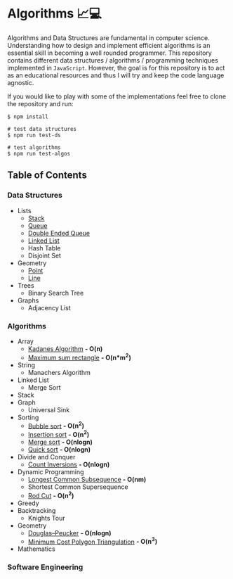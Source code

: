 # Algorithms 📈💻
Algorithms and Data Structures are fundamental in computer science. Understanding how to design and implement efficient algorithms is an essential skill in becoming a well rounded programmer. This repository contains different data structures / algorithms / programming techniques implemented in `JavaScript`. However, the goal is for this repository is to act as an educational resources and thus I will try and keep the code language agnostic.

If you would like to play with some of the implementations feel free to clone the repository and run: 
```
$ npm install
``` 
```
# test data structures
$ npm run test-ds 

# test algorithms
$ npm run test-algos
``` 

## Table of Contents

### Data Structures
  - Lists 
    - [Stack](/data-structures/stack.js)
    - [Queue](/data-structures/queue.js)
    - [Double Ended Queue](/data-structures/double-ended-queue.js)
    - [Linked List](/data-structures/linked-list.js)
    - Hash Table
    - Disjoint Set
  - Geometry
    - [Point](/data-structures/point.js)
    - [Line](/data-structures/line.js)
  - Trees
    - Binary Search Tree
  - Graphs
    - Adjacency List

### Algorithms  
  - Array 
    - [Kadanes Algorithm](/algorithms/array/kadanes.js) **- O(n)**
    - [Maximum sum rectangle](/algorithms/array/maximum-sum-rectangle.js) **- O(n*m<sup>2</sup>)**
  - String
    - Manachers Algorithm
  - Linked List
    - Merge Sort
  - Stack 
  - Graph
    - Universal Sink
  - Sorting
    - [Bubble sort](/algorithms/sorting/bubble.js) **- O(n<sup>2</sup>)**
    - [Insertion sort](/algorithms/sorting/insertion.js) **- O(n<sup>2</sup>)**
    - [Merge sort](/algorithms/sorting/merge.js) **- O(nlogn)**
    - [Quick sort](/algorithms/sorting/quick.js) **- O(nlogn)**
  - Divide and Conquer
    - [Count Inversions](/algorithms/divide-and-conquer/count-inversions.js) **- O(nlogn)**
  - Dynamic Programming
    - [Longest Common Subsequence](/algorithms/dynamic-programming/longest-common-subsequence.js) **- O(nm)**
    - Shortest Common Supersequence
    - [Rod Cut](/algorithms/dynamic-programming/rod-cut.js) **- O(n<sup>2</sup>)**
  - Greedy
  - Backtracking
    - Knights Tour
  - Geometry
    - [Douglas–Peucker](/algorithms/geometry/douglas-peucker.js) **- O(nlogn)**
    - [Minimum Cost Polygon Triangulation](/algorithms/geometry/minimum-triangulation.js) **- O(n<sup>3</sup>)**
  - Mathematics

### Software Engineering 
